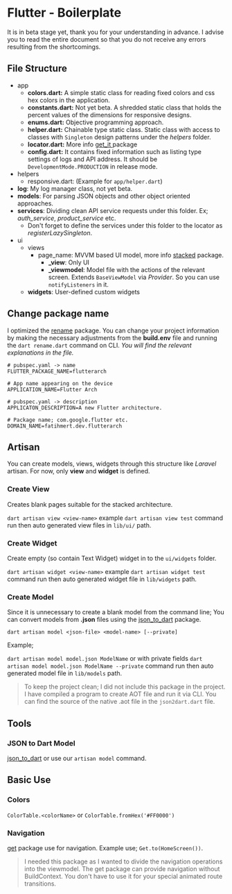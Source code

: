 # Flutter - Boilerplate

It is in beta stage yet, thank you for your understanding in advance. I advise you to read the entire document so that you do not receive any errors resulting from the shortcomings.

## File Structure

* app
  * **colors.dart:** A simple static class for reading fixed colors and css hex colors in the application. 
  * **constants.dart:** Not yet beta. A shredded static class that holds the percent values of the dimensions for responsive designs.
  * **enums.dart:** Objective programming approach.
  * **helper.dart:** Chainable type static class. Static class with access to classes with `Singleton` design patterns under the *helpers* folder.
  * **locator.dart:** More info [get_it ](https://pub.dev/packages/get_it) package
  * **config.dart:** It contains fixed information such as listing type settings of logs and API address. It should be `DevelopmentMode.PRODUCTION` in release mode.
* helpers
  * responsive.dart: (Example for `app/helper.dart`)
* **log**: My log manager class, not yet beta.
* **models**: For parsing JSON objects and other object oriented approaches.
* **services**: Dividing clean API service requests under this folder. Ex; *auth_service*, *product_service* etc. 
  * Don't forget to define the services under this folder to the locator as *registerLazySingleton*.
* ui
  * views
    * page_name: MVVM based UI model, more info [stacked](https://pub.dev/packages/stacked) package.
      * **_view**: Only UI
      * **_viewmodel**: Model file with the actions of the relevant screen. Extends `BaseViewModel` via _Provider_. So you can use `notifyListeners` in it.
  * **widgets**:  User-defined custom widgets

## Change package name

I optimized the [rename](https://pub.dev/packages/rename) package. You can change your project information by making the necessary adjustments from the **build.env** file and running the `dart rename.dart` command on CLI. _You will find the relevant explanations in the file._

```dotenv
# pubspec.yaml -> name
FLUTTER_PACKAGE_NAME=flutterarch

# App name appearing on the device
APPLICATION_NAME=Flutter Arch

# pubspec.yaml -> description
APPLICATON_DESCRIPTION=A new Flutter architecture.

# Package name; com.google.flutter etc.
DOMAIN_NAME=fatihmert.dev.flutterarch
```

## Artisan

You can create models, views, widgets through this structure like _Laravel_ artisan. For now, only **view** and **widget** is defined.

### Create View

Creates blank pages suitable for the stacked architecture.

`dart artisan view <view-name>` example `dart artisan view test`  command run then auto generated view files in `lib/ui/` path.

### Create Widget

Create empty (so contain Text Widget) widget in to the `ui/widgets` folder.

`dart artisan widget <view-name>` example `dart artisan widget test` command run then auto generated widget file in `lib/widgets` path.

### Create Model

Since it is unnecessary to create a blank model from the command line; You can convert models from **.json** files using the [json_to_dart](https://javiercbk.github.io/json_to_dart/) package. 

```
dart artisan model <json-file> <model-name> [--private] 
```

Example;

`dart artisan model model.json ModelName` or with private fields `dart artisan model model.json ModelName --private` command run then auto generated model file in `lib/models` path.

> To keep the project clean; I did not include this package in the project. I have compiled a program to create AOT file and run it via CLI. You can find the source of the native .aot file in the `json2dart.dart` file.

## Tools

### JSON to Dart Model

[json_to_dart](https://javiercbk.github.io/json_to_dart/) or use our `artisan model` command.

## Basic Use

### Colors

`ColorTable.<colorName>` or `ColorTable.fromHex('#FF0000')`

### Navigation

[get](https://pub.dev/packages/get) package use for navigation. Example use; `Get.to(HomeScreen())`.

> I needed this package as I wanted to divide the navigation operations into the viewmodel. The get package can provide navigation without BuildContext. You don't have to use it for your special animated route transitions.
